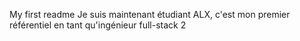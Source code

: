 My first readme
Je suis maintenant étudiant ALX, c'est mon premier référentiel en tant qu'ingénieur full-stack 2
